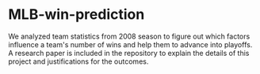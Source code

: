 # MLB-win-prediction
We analyzed team statistics from 2008 season to figure out which factors influence a team's number of wins and help them to advance into playoffs. A research paper is included in the repository to explain the details of this project and justifications for the outcomes.
